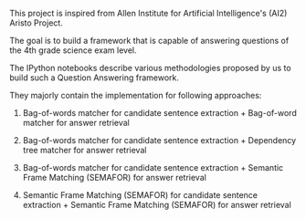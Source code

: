 This project is inspired from Allen Institute for Artificial Intelligence's (AI2) Aristo Project.

The goal is to build a framework that is capable of answering questions of the 4th grade science exam level.

The IPython notebooks describe various methodologies proposed by us to build such a Question Answering framework. 

They majorly contain the implementation for following approaches:

1) Bag-of-words matcher for candidate sentence extraction + Bag-of-word matcher for answer retrieval

2) Bag-of-words matcher for candidate sentence extraction + Dependency tree matcher for answer retrieval

3) Bag-of-words matcher for candidate sentence extraction + Semantic Frame Matching (SEMAFOR) for answer retrieval

4) Semantic Frame Matching (SEMAFOR) for candidate sentence extraction + Semantic Frame Matching (SEMAFOR) for answer retrieval